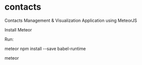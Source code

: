 # contacts
Contacts Management &amp; Visualization Application using MeteorJS

Install Meteor

Run:

meteor npm install --save babel-runtime

meteor
